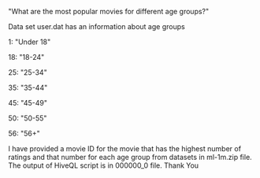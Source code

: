 "What are the most popular movies for different age groups?"

Data set user.dat has an information about age groups

1: "Under 18"

18: "18-24"

25: "25-34"

35: "35-44"

45: "45-49"

50: "50-55"

56: "56+"

I have provided a movie ID for the movie that has the highest number of ratings and that number for 
each age group from datasets in ml-1m.zip file. The output of HiveQL script is in 000000_0 file. Thank You
